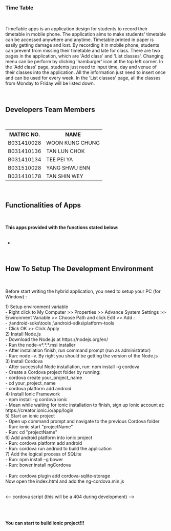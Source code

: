 <h3><b>Time Table</b></h3>
</br>

<p>TimeTable apps is an application design for students to record their timetable in moblie phone. The application aims to make students' timetable can be accessed anywhere and anytime. Timetable printed in paper is easily getting damage and lost. By recording it in mobile phone, students can prevent from missing their timetable and late for class. There are two pages in the application, which are 'Add class' and 'List classes'. Changing menu can be perform by clicking 'hamburger' icon at the top left corner. In the 'Add class' page, students just need to input time, day and venue of their classes into the application. All the information just need to insert once and can be used for every week. In the 'List classes' page, all the classes from Monday to Friday will be listed down.</p>

  </br><h2><b>Developers Team Members</b></h2>
  
  </br>

  <table>
  <tr>
  <th>MATRIC NO.</th>
  <th>NAME</th>
  </tr>
  <tr>
  <td>B031410028</td>
  <td>WOON KUNG CHUNG</td>
  </tr>
  <tr>
  <td>B031410136</td>
  <td>TAN LUN CHOK</td>
  </tr>
  <tr>
  <td>B031410134</td>
  <td>TEE PEI YA</td>
  </tr>
  <tr>
  <td>B031510028</td>
  <td>YANG SHWU ENN</td>
  </tr>
  <tr>
  <td>B031410178</td>
  <td>TAN SHIN WEY</td>
  </tr>

  </table>
  
  
  
  </br>
  <h2><b>Functionalities of Apps</b></h2>
  </br>
  <p><b>This apps provided with the functions stated below:</b></p>
  <ul>
 
  <br>
  <li></li>
  </ul>



  </br>
  <h2><b>How To Setup The Development Environment</b></h2>
  </br>
  
  <p>Before start writing the hybrid application, you need to setup your PC (for Window) :</p>
  
 <p>
 1)	Setup environment variable<br>
-	Right click to My Computer >> Properties >> Advance System Settings >> Environment Variable >> Choose Path and click Edit >> Add :<br>
-	;<your_sdkPath>\android-sdks\tools ;<your_sdkPath>\android-sdks\platform-tools<br>
-	Click OK >> Click Apply<br>
2)	Install Node.js<br>
-	Download the Node.js at https://nodejs.org/en/<br>
-	Run the node-v*.*.*.msi installer<br>
-	After installation finish, run command prompt (run as administrator) <br>
-	Run:  node –v. By right you should be getting the version of the Node.js <br>
3)	Install Cordova<br>
-	After successful Node installation, run:  npm install –g cordova<br>
-	Create a Cordova project folder by running: <br>
-	cordova create your_project_name<br>
-	cd your_project_name<br>
-	cordova platform add android<br>
4)	Install Ionic Framework<br>
-	npm install -g cordova ionic<br>
-	Mean while waiting for ionic installation to finish, sign up Ionic account at: https://creator.ionic.io/app/login<br>
5) Start an ionic project<br>
- Open up command prompt and navigate to the previous Cordova folder<br>
- Run: ionic start "projectName"<br>
- Run: cd "projectName"<br>
6) Add android platform into ionic project<br>
- Run: cordova platform add android<br>
- Run: cordova run android to build the application<br>
7) Add the logical process of SQLite<br>
- Run: npm install –g bower<br>
- Run: bower install ngCordova<br><br>
- Run: cordova plugin add cordova-sqlite-storage<br>
Now open the index.html and add the ng-cordova.min.js<br><br>


<-- cordova script (this will be a 404 during development) --><br>
    <script src="lib/ngCordova/dist/ng-cordova.min.js"></script><br>
    <script src="cordova.js"></script><br><br>

<b>You can start to build ionic project!!!</b><br>

 </p>
